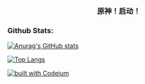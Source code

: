 ### <p align="center">原神！启动！</p>

### Github Stats:

[![Anurag's GitHub stats](https://github-readme-stats.vercel.app/api?username=young-kingdom&bg_color=30,e96443,904e95&title_color=fff&text_color=fff&count_private=true&show_icons=true)](https://github.com/anuraghazra/github-readme-stats)

[![Top Langs](https://github-readme-stats.vercel.app/api/top-langs/?username=young-kingdom&bg_color=30,e96443,904e95&title_color=fff&text_color=fff&count_private=true&show_icons=true)](https://github.com/anuraghazra/github-readme-stats)

[![built with Codeium](https://codeium.com/badges/main)](https://codeium.com)



